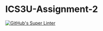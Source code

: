 # ICS3U-Assignment-2

[![GitHub's Super Linter](https://github.com/Ethan-Prieur1/ICS3U-Assignment2/workflows/GitHub's%20Super%20Linter/badge.svg)](https://github.com/Ethan-Prieur1/ICS3U-Assignment2/actions)

